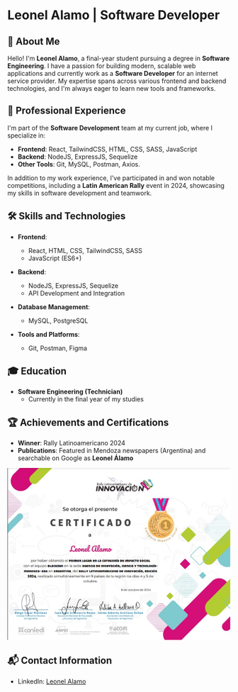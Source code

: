 # Leonel Alamo | Software Developer

## 📜 About Me

Hello! I'm **Leonel Alamo**, a final-year student pursuing a degree in **Software Engineering**. I have a passion for building modern, scalable web applications and currently work as a **Software Developer** for an internet service provider. My expertise spans across various frontend and backend technologies, and I'm always eager to learn new tools and frameworks.

## 💼 Professional Experience

I'm part of the **Software Development** team at my current job, where I specialize in:

- **Frontend**: React, TailwindCSS, HTML, CSS, SASS, JavaScript
- **Backend**: NodeJS, ExpressJS, Sequelize
- **Other Tools**: Git, MySQL, Postman, Axios.

In addition to my work experience, I've participated in and won notable competitions, including a **Latin American Rally** event in 2024, showcasing my skills in software development and teamwork.

## 🛠 Skills and Technologies

- **Frontend**: 
  - React, HTML, CSS, TailwindCSS, SASS
  - JavaScript (ES6+)
  
- **Backend**: 
  - NodeJS, ExpressJS, Sequelize
  - API Development and Integration

- **Database Management**:
  - MySQL, PostgreSQL
  
- **Tools and Platforms**:
  - Git, Postman, Figma

## 🎓 Education

- **Software Engineering (Technician)**
  - Currently in the final year of my studies
  
## 🏆 Achievements and Certifications

- **Winner**: Rally Latinoamericano 2024
- **Publications**: Featured in Mendoza newspapers (Argentina) and searchable on Google as **Leonel Álamo**

![Certificación](https://github.com/Leonel-18/Leonel-18/blob/9da2486cc28364b449e9f17c4fcda4858a6fa88b/Certificado%20Rally%20BlackSun.jpg)

## 📬 Contact Information

- LinkedIn: [Leonel Alamo](https://www.linkedin.com/in/leonel-alamo-a80bb62b0)
